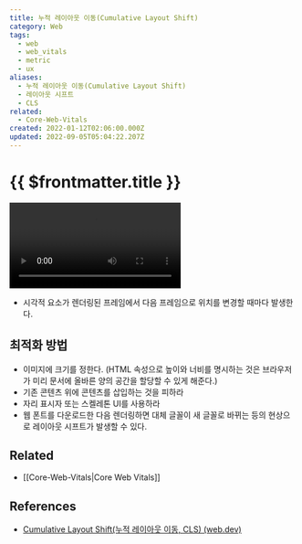 ```yaml
---
title: 누적 레이아웃 이동(Cumulative Layout Shift)
category: Web
tags:
  - web
  - web_vitals
  - metric
  - ux
aliases:
  - 누적 레이아웃 이동(Cumulative Layout Shift)
  - 레이아웃 시프트
  - CLS
related:
  - Core-Web-Vitals
created: 2022-01-12T02:06:00.000Z
updated: 2022-09-05T05:04:22.207Z
---
```


# {{ $frontmatter.title }}

![Layout Shift](https://storage.googleapis.com/web-dev-assets/layout-instability-api/layout-instability2.webm)

- 시각적 요소가 렌더링된 프레임에서 다음 프레임으로 위치를 변경할 때마다 발생한다.

## 최적화 방법

- 이미지에 크기를 정한다. (HTML 속성으로 높이와 너비를 명시하는 것은 브라우저가 미리 문서에 올바른 양의 공간을 할당할 수 있게 해준다.)
- 기존 콘텐츠 위에 콘텐츠를 삽입하는 것을 피하라
- 자리 표시자 또는 스켈레톤 UI를 사용하라
- 웹 폰트를 다운로드한 다음 렌더링하면 대체 글꼴이 새 글꼴로 바뀌는 등의 현상으로 레이아웃 시프트가 발생할 수 있다.

## Related

- [[Core-Web-Vitals|Core Web Vitals]]

## References

- [Cumulative Layout Shift(누적 레이아웃 이동, CLS) (web.dev)](https://web.dev/i18n/ko/cls/)

